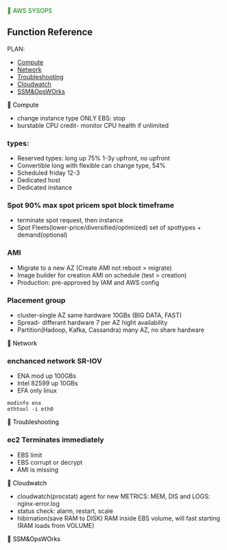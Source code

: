 <span style="color: green">&#x1F535; AWS SYSOPS  
</span>

## Function Reference
PLAN:
* [Compute](Compute)
* [Network](Network)
* [Troubleshooting](Troubleshooting)
* [Cloudwatch](Cloudwatch)
* [SSM&OpsWOrks](SSM&OpsWOrks)


<span style="color: black">&#x1F535; 
Compute
</span>

* change instance type ONLY EBS: stop
* burstable CPU credit- monitor CPU health if unlimited


### types:

* Reserved types: long up 75% 1-3y
upfront, no upfront
* Convertible long with flexible can change type, 54%
* Scheduled friday 12-3
* Dedicated host
* Dedicated instance

### Spot 90% max spot pricem spot block timeframe

* terminate spot request, then instance
* Spot Fleets(lower-price/diversified/optimized) set of spottypes + demand(optional)


### AMI

* Migrate to a new AZ (Create AMI not reboot > migrate)
* Image builder for creation AMI on schedule (test > creation)
* Production: pre-approved by IAM and AWS config

### Placement group

* cluster-single  AZ same hardware 10GBs (BIG DATA, FAST)
* Spread- differant hardware 7 per AZ hight availability
* Partition(Hadoop, Kafka, Cassandra) many AZ, no share hardware 


<span style="color: black">&#x1F535; 
Network
</span>

### enchanced network SR-IOV

* ENA mod up 100GBs
* Intel 82599 up 10GBs
* EFA only linux

```
modinfo ena
ethtool -i eth0
```

<span style="color: black">&#x1F535; 
Troubleshooting
</span>

### ec2 Terminates immediately

* EBS limit
* EBS corrupt or decrypt
* AMI is missing


<span style="color: black">&#x1F535; 
Cloudwatch
</span>


* cloudwatch(procstat) agent for new METRICS: MEM, DIS and LOGS: nginx-error.log
* status check: alarm, restart, scale
* hibirnation(save RAM to DISK) RAM inside EBS volume, will fast starting (RAM loads from VOLUME)


<span style="color: black">&#x1F535; 
SSM&OpsWOrks
</span>